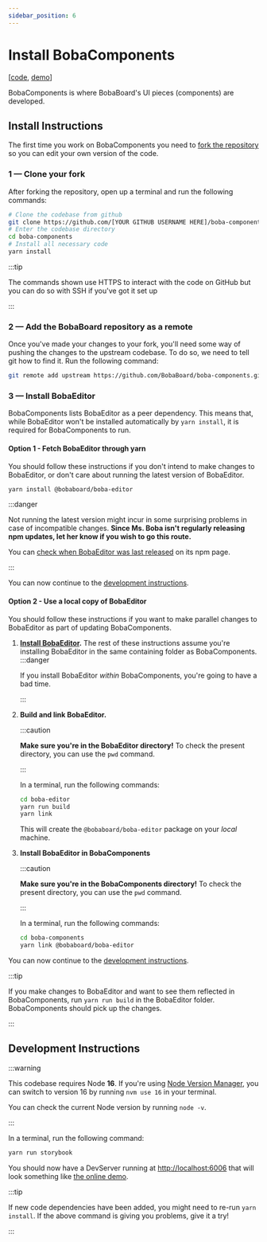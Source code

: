 ```yaml
---
sidebar_position: 6
---
```


# Install BobaComponents

\[[code](https://github.com/BobaBoard/boba-components), [demo](https://bobaboard-ui.netlify.app/)]

BobaComponents is where BobaBoard's UI pieces (components) are developed.

## Install Instructions

The first time you work on BobaComponents you need to [fork the repository](https://docs.github.com/en/get-started/quickstart/fork-a-repo#forking-a-repository) so you can edit your own version of the code.

### 1 — Clone your fork

After forking the repository, open up a terminal and run the following commands:

```bash   showLineNumbers
# Clone the codebase from github
git clone https://github.com/[YOUR GITHUB USERNAME HERE]/boba-components.git
# Enter the codebase directory
cd boba-components
# Install all necessary code
yarn install
```

:::tip

The commands shown use HTTPS to interact with the code on GitHub but you can do so with SSH if you've got it set up

:::

### 2 — Add the BobaBoard repository as a remote

Once you've made your changes to your fork, you'll need some way of pushing the changes to the upstream codebase. To do so, we need to tell git how to find it. Run the following command:

```bash
git remote add upstream https://github.com/BobaBoard/boba-components.git
```

### 3 — Install BobaEditor

BobaComponents lists BobaEditor as a peer dependency. This means that, while BobaEditor won't be installed automatically by `yarn install`, it is required for BobaComponents to run.

#### Option 1 - Fetch BobaEditor through yarn

You should follow these instructions if you don't intend to make changes to BobaEditor, or don't care about running the latest version of BobaEditor.

```bash   showLineNumbers
yarn install @bobaboard/boba-editor
```

:::danger

Not running the latest version might incur in some surprising problems in case of incompatible changes. **Since Ms. Boba isn't regularly releasing npm updates, let her know if you wish to go this route.**

You can [check when BobaEditor was last released](https://www.npmjs.com/package/@bobaboard/boba-editor) on its npm page.

:::

You can now continue to the [development instructions](#development-instructions).

#### Option 2 - Use a local copy of BobaEditor

You should follow these instructions if you want to make parallel changes to BobaEditor as part of updating BobaComponents.

1. **[Install BobaEditor](./boba-editor).** The rest of these instructions assume you're installing BobaEditor in the same containing folder as BobaComponents.
   :::danger

   If you install BobaEditor _within_ BobaComponents, you're going to have a bad time.

   :::

2. **Build and link BobaEditor.**

   :::caution

   **Make sure you're in the BobaEditor directory!** To check the present directory, you can use the `pwd` command.

   :::

   In a terminal, run the following commands:

   ```bash   showLineNumbers
   cd boba-editor
   yarn run build
   yarn link
   ```

   This will create the `@bobaboard/boba-editor` package on your _local_ machine.

3. **Install BobaEditor in BobaComponents**

   :::caution

   **Make sure you're in the BobaComponents directory!** To check the present directory, you can use the `pwd` command.

   :::

   In a terminal, run the following commands:

   ```bash   showLineNumbers
   cd boba-components
   yarn link @bobaboard/boba-editor
   ```

You can now continue to the [development instructions](#development-instructions).

:::tip

If you make changes to BobaEditor and want to see them reflected in BobaComponents, run `yarn run build` in the BobaEditor folder. BobaComponents should pick up the changes.

:::

## Development Instructions

:::warning

This codebase requires Node **16**. If you're using [Node Version Manager](https://github.com/nvm-sh/nvm), you can switch to version 16 by running `nvm use 16` in your terminal.

You can check the current Node version by running `node -v`.

:::

In a terminal, run the following command:

```bash   showLineNumbers
yarn run storybook
```

You should now have a DevServer running at [http://localhost:6006](http://localhost:6006) that will look something like [the online demo](https://boba-components.netlify.app/).

:::tip

If new code dependencies have been added, you might need to re-run `yarn install`. If the above command is giving you problems, give it a try!

:::
